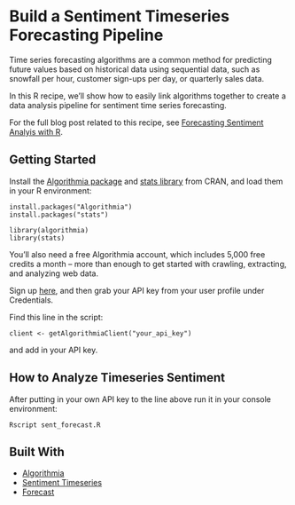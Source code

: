 # Build a Sentiment Timeseries Forecasting Pipeline

Time series forecasting algorithms are a common method for predicting future values based on historical data using sequential data, such as snowfall per hour, customer sign-ups per day, or quarterly sales data.

In this R recipe, we’ll show how to easily link algorithms together to create a data analysis pipeline for sentiment time series forecasting.

For the full blog post related to this recipe, see [Forecasting Sentiment Analyis with R](http://blog.algorithmia.com/forecast-sentiment-analysis-with-r/).

## Getting Started

Install the [Algorithmia package](https://cran.r-project.org/web/packages/algorithmia/index.html) and [stats library](https://cran.r-project.org/web/packages/dlstats/index.html) from CRAN, and load them in your R environment:

```
install.packages("Algorithmia")
install.packages("stats")

library(algorithmia)
library(stats)
```

You’ll also need a free Algorithmia account, which includes 5,000 free credits a month – more than enough to get started with crawling, extracting, and analyzing web data.

Sign up [here](https://algorithmia.com/), and then grab your API key from your user profile under Credentials.

Find this line in the script: 

```
client <- getAlgorithmiaClient("your_api_key")
```
and add in your API key.

## How to Analyze Timeseries Sentiment

After putting in your own API key to the line above run it in your console environment:

```Rscript sent_forecast.R```

## Built With
* [Algorithmia](https://algorithmia.com/)
* [Sentiment Timeseries](https://algorithmia.com/algorithms/nlp/SentimentTimeSeries)
* [Forecast](https://algorithmia.com/algorithms/TimeSeries/Forecast)
